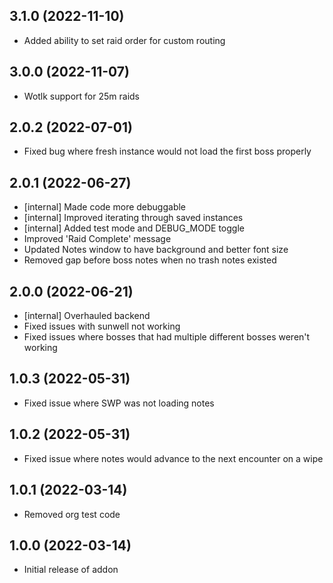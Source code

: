 ## 3.1.0 (2022-11-10)
* Added ability to set raid order for custom routing

## 3.0.0 (2022-11-07)
* Wotlk support for 25m raids

## 2.0.2 (2022-07-01)
* Fixed bug where fresh instance would not load the first boss properly

## 2.0.1 (2022-06-27)
* [internal] Made code more debuggable
* [internal] Improved iterating through saved instances
* [internal] Added test mode and DEBUG_MODE toggle
* Improved 'Raid Complete' message
* Updated Notes window to have background and better font size
* Removed gap before boss notes when no trash notes existed

## 2.0.0 (2022-06-21)
* [internal] Overhauled backend
* Fixed issues with sunwell not working
* Fixed issues where bosses that had multiple different bosses weren't working

## 1.0.3 (2022-05-31)
* Fixed issue where SWP was not loading notes

## 1.0.2 (2022-05-31)
* Fixed issue where notes would advance to the next encounter on a wipe

## 1.0.1 (2022-03-14)
* Removed org test code

## 1.0.0 (2022-03-14)
* Initial release of addon